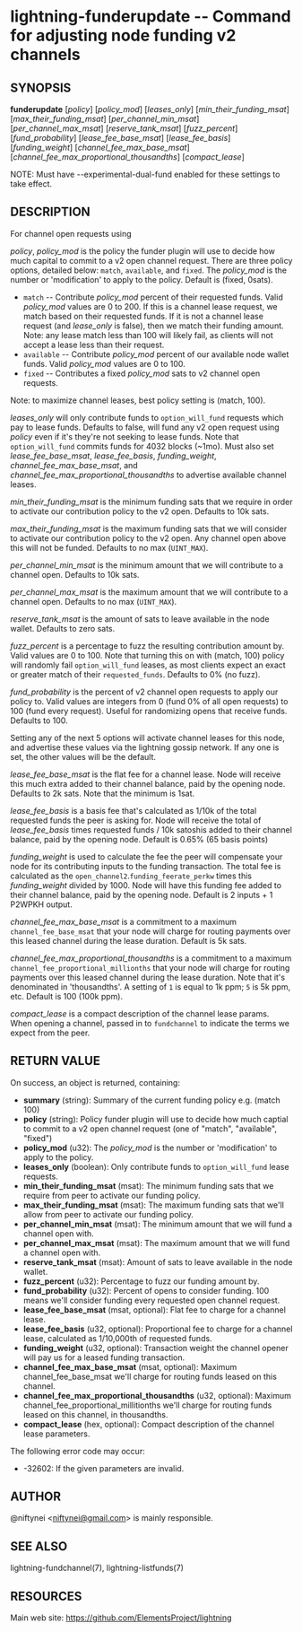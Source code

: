 lightning-funderupdate -- Command for adjusting node funding v2 channels
========================================================================

SYNOPSIS
--------

**funderupdate** [*policy*] [*policy_mod*] [*leases_only*] [*min_their_funding_msat*] [*max_their_funding_msat*] [*per_channel_min_msat*] [*per_channel_max_msat*] [*reserve_tank_msat*] [*fuzz_percent*] [*fund_probability*] [*lease_fee_base_msat*] [*lease_fee_basis*] [*funding_weight*] [*channel_fee_max_base_msat*] [*channel_fee_max_proportional_thousandths*] [*compact_lease*]

NOTE: Must have --experimental-dual-fund enabled for these settings to take effect.

DESCRIPTION
-----------

For channel open requests using


*policy*, *policy_mod* is the policy the funder plugin will use to decide
how much capital to commit to a v2 open channel request. There are three
policy options, detailed below: `match`, `available`, and `fixed`.
The *policy_mod* is the number or 'modification' to apply to the policy.
Default is (fixed, 0sats).

* `match` -- Contribute *policy_mod* percent of their requested funds.
   Valid *policy_mod* values are 0 to 200. If this is a channel lease
   request, we match based on their requested funds. If it is not a
   channel lease request (and *lease_only* is false), then we match
   their funding amount. Note: any lease match less than 100 will
   likely fail, as clients will not accept a lease less than their request.
* `available` -- Contribute *policy_mod* percent of our available
   node wallet funds. Valid *policy_mod* values are 0 to 100.
* `fixed` -- Contributes a fixed  *policy_mod* sats to v2 channel open requests.

Note: to maximize channel leases, best policy setting is (match, 100).

*leases_only* will only contribute funds to `option_will_fund` requests
which pay to lease funds. Defaults to false, will fund any v2 open request
using *policy* even if it's they're not seeking to lease funds. Note that
`option_will_fund` commits funds for 4032 blocks (~1mo). Must also set
*lease_fee_base_msat*, *lease_fee_basis*, *funding_weight*,
*channel_fee_max_base_msat*, and *channel_fee_max_proportional_thousandths*
to advertise available channel leases.

*min_their_funding_msat* is the minimum funding sats that we require in order
to activate our contribution policy to the v2 open.  Defaults to 10k sats.

*max_their_funding_msat* is the maximum funding sats that we will consider
to activate our contribution policy to the v2 open. Any channel open above this
will not be funded.  Defaults to no max (`UINT_MAX`).

*per_channel_min_msat* is the minimum amount that we will contribute to a
channel open. Defaults to 10k sats.

*per_channel_max_msat* is the maximum amount that we will contribute to a
channel open. Defaults to no max (`UINT_MAX`).

*reserve_tank_msat* is the amount of sats to leave available in the node wallet.
Defaults to zero sats.

*fuzz_percent* is a percentage to fuzz the resulting contribution amount by.
Valid values are 0 to 100. Note that turning this on with (match, 100) policy
will randomly fail `option_will_fund` leases, as most clients
expect an exact or greater match of their `requested_funds`.
Defaults to 0% (no fuzz).

*fund_probability* is the percent of v2 channel open requests to apply our
policy to. Valid values are integers from 0 (fund 0% of all open requests)
to 100 (fund every request). Useful for randomizing opens that receive funds.
Defaults to 100.

Setting any of the next 5 options will activate channel leases for this node,
and advertise these values via the lightning gossip network. If any one is set,
the other values will be the default.

*lease_fee_base_msat* is the flat fee for a channel lease. Node will
receive this much extra added to their channel balance, paid by the opening
node. Defaults to 2k sats. Note that the minimum is 1sat.

*lease_fee_basis* is a basis fee that's calculated as 1/10k of the total
requested funds the peer is asking for. Node will receive the total of
*lease_fee_basis* times requested funds / 10k satoshis added to their channel
balance, paid by the opening node.  Default is 0.65% (65 basis points)

*funding_weight* is used to calculate the fee the peer will compensate your
node for its contributing inputs to the funding transaction. The total fee
is calculated as the `open_channel2`.`funding_feerate_perkw` times this
*funding_weight* divided by 1000. Node will have this funding fee added
to their channel balance, paid by the opening node.  Default is
2 inputs + 1 P2WPKH output.

*channel_fee_max_base_msat* is a commitment to a maximum
`channel_fee_base_msat` that your node will charge for routing payments
over this leased channel during the lease duration.  Default is 5k sats.

*channel_fee_max_proportional_thousandths* is a commitment to a maximum
`channel_fee_proportional_millionths` that your node will charge for
routing payments over this leased channel during the lease duration.
Note that it's denominated in 'thousandths'. A setting of `1` is equal
to 1k ppm; `5` is 5k ppm, etc.  Default is 100 (100k ppm).

*compact_lease* is a compact description of the channel lease params. When
opening a channel, passed in to `fundchannel` to indicate the terms we
expect from the peer.

RETURN VALUE
------------

[comment]: # (GENERATE-FROM-SCHEMA-START)
On success, an object is returned, containing:

- **summary** (string): Summary of the current funding policy e.g. (match 100)
- **policy** (string): Policy funder plugin will use to decide how much captial to commit to a v2 open channel request (one of "match", "available", "fixed")
- **policy\_mod** (u32): The *policy_mod* is the number or 'modification' to apply to the policy.
- **leases\_only** (boolean): Only contribute funds to `option_will_fund` lease requests.
- **min\_their\_funding\_msat** (msat): The minimum funding sats that we require from peer to activate our funding policy.
- **max\_their\_funding\_msat** (msat): The maximum funding sats that we'll allow from peer to activate our funding policy.
- **per\_channel\_min\_msat** (msat): The minimum amount that we will fund a channel open with.
- **per\_channel\_max\_msat** (msat): The maximum amount that we will fund a channel open with.
- **reserve\_tank\_msat** (msat): Amount of sats to leave available in the node wallet.
- **fuzz\_percent** (u32): Percentage to fuzz our funding amount by.
- **fund\_probability** (u32): Percent of opens to consider funding. 100 means we'll consider funding every requested open channel request.
- **lease\_fee\_base\_msat** (msat, optional): Flat fee to charge for a channel lease.
- **lease\_fee\_basis** (u32, optional): Proportional fee to charge for a channel lease, calculated as 1/10,000th of requested funds.
- **funding\_weight** (u32, optional): Transaction weight the channel opener will pay us for a leased funding transaction.
- **channel\_fee\_max\_base\_msat** (msat, optional): Maximum channel_fee_base_msat we'll charge for routing funds leased on this channel.
- **channel\_fee\_max\_proportional\_thousandths** (u32, optional): Maximum channel_fee_proportional_millitionths we'll charge for routing funds leased on this channel, in thousandths.
- **compact\_lease** (hex, optional): Compact description of the channel lease parameters.

[comment]: # (GENERATE-FROM-SCHEMA-END)

The following error code may occur:

- -32602: If the given parameters are invalid.

AUTHOR
------

@niftynei <<niftynei@gmail.com>> is mainly responsible.

SEE ALSO
--------

lightning-fundchannel(7), lightning-listfunds(7)


RESOURCES
---------

Main web site: <https://github.com/ElementsProject/lightning>

[comment]: # ( SHA256STAMP:c5895e85860542fa6d71d4acf8b1e0d43acaf395331b357064150ee1d52ddcca)
